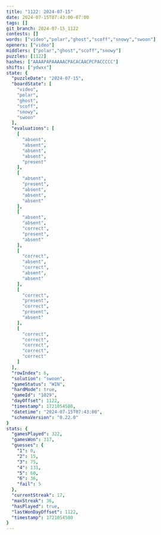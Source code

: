 ```yaml
---
title: "1122: 2024-07-15"
date: 2024-07-15T07:43:00-07:00
tags: []
git_branch: 2024-07-15_1122
contests: []
words: ["video","polar","ghost","scoff","snowy","swoon"]
openers: ["video"]
middlers: ["polar","ghost","scoff","snowy"]
puzzles: [1122]
hashes: ["AAAAPAPAAAAACPACACAACPCPACCCCC"]
shifts: ["ydwxx"]
state: {
  "puzzleDate": "2024-07-15",
  "boardState": [
    "video",
    "polar",
    "ghost",
    "scoff",
    "snowy",
    "swoon"
  ],
  "evaluations": [
    [
      "absent",
      "absent",
      "absent",
      "absent",
      "present"
    ],
    [
      "absent",
      "present",
      "absent",
      "absent",
      "absent"
    ],
    [
      "absent",
      "absent",
      "correct",
      "present",
      "absent"
    ],
    [
      "correct",
      "absent",
      "correct",
      "absent",
      "absent"
    ],
    [
      "correct",
      "present",
      "correct",
      "present",
      "absent"
    ],
    [
      "correct",
      "correct",
      "correct",
      "correct",
      "correct"
    ]
  ],
  "rowIndex": 6,
  "solution": "swoon",
  "gameStatus": "WIN",
  "hardMode": true,
  "gameId": "1029",
  "dayOffset": 1122,
  "timestamp": 1721054580,
  "datetime": "2024-07-15T07:43:00",
  "schemaVersion": "0.22.0"
}
stats: {
  "gamesPlayed": 322,
  "gamesWon": 317,
  "guesses": {
    "1": 0,
    "2": 15,
    "3": 75,
    "4": 131,
    "5": 60,
    "6": 36,
    "fail": 5
  },
  "currentStreak": 17,
  "maxStreak": 36,
  "hasPlayed": true,
  "lastWonDayOffset": 1122,
  "timestamp": 1721054580
}
---
```

<!-- more -->
